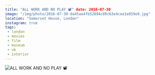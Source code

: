 ```yaml
---
title: "ALL WORK AND NO PLAY 📽" date: 2016-07-30
image: "/img/photo/2016-07-30-da45aa4fb52894c89c63e4cea1e859e9.jpg"
location: "Somerset House, London"
instagram: true
tags:
 - london
 - movies
 - film
 - museum
 - uk
 - interior
---
```


![ALL WORK AND NO PLAY 📽](/img/photo/2016-07-30-da45aa4fb52894c89c63e4cea1e859e9.jpg)

